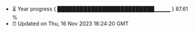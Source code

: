 - ⏳ Year progress { ██████████████████████████▁▁▁▁ } 87.61 %
- ⏰ Updated on Thu, 16 Nov 2023 18:24:20 GMT

